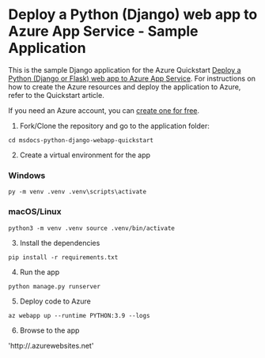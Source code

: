 # Deploy a Python (Django) web app to Azure App Service - Sample Application

This is the sample Django application for the Azure Quickstart [Deploy a Python (Django or Flask) web app to Azure App Service](https://docs.microsoft.com/en-us/azure/app-service/quickstart-python).  For instructions on how to create the Azure resources and deploy the application to Azure, refer to the Quickstart article.

If you need an Azure account, you can [create one for free](https://azure.microsoft.com/en-us/free/).

1. Fork/Clone the repository and go to the application folder:

`cd msdocs-python-django-webapp-quickstart`

2. Create a virtual environment for the app

### Windows

`py -m venv .venv
.venv\scripts\activate`

### macOS/Linux

`python3 -m venv .venv
source .venv/bin/activate`

3. Install the dependencies

`pip install -r requirements.txt`

4. Run the app

`python manage.py runserver`

5. Deploy code to Azure

`az webapp up --runtime PYTHON:3.9 --logs`

6. Browse to the app

'http://<app-name>.azurewebsites.net'



